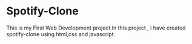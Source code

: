 # Spotify-Clone
This is my First Web Development project.In this project , i have created spotify-clone using html,css and javascript.
